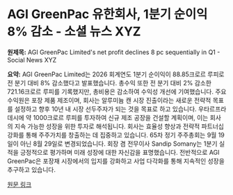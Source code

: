 # AGI GreenPac 유한회사, 1분기 순이익 8% 감소 - 소셜 뉴스 XYZ

**원제목:** AGI GreenPac Limited's net profit declines 8 pc sequentially in Q1 - Social News XYZ

**요약:** AGI GreenPac Limited는 2026 회계연도 1분기 순이익이 88.85크로르 루피로 전 분기 대비 8% 감소했다고 발표했습니다. 총수익 또한 전 분기 대비 2% 감소한 721.16크로르 루피를 기록했지만, 총비용은 감소하여 수익성 개선에 기여했습니다. 주요 수익원은 포장 제품 제조이며, 회사는 알루미늄 캔 시장 진출이라는 새로운 전략적 목표를 설정하고 향후 10년 내 시장 선두주자가 되는 것을 목표로 하고 있습니다.  우타르프라데시에 약 1000크로르 루피를 투자하여 신규 제조 공장을 건설할 계획이며, 이는 회사의 지속 가능한 성장을 위한 투자로 해석됩니다.  회사는 효율성 향상과 전략적 파트너십 강화를 통해 주주가치를 창출하는 데 집중하고 있습니다.  65차 정기 주주총회는 9월 19일이 아닌 8월 29일로 변경되었습니다.  회장 겸 전무이사 Sandip Somany는 1분기 실적을 긍정적으로 평가하며 미래 성장에 대한 자신감을 표명했습니다.  전반적으로 AGI GreenPac은 포장재 시장에서의 입지를 강화하고 사업 다각화를 통해 지속적인 성장을 추구하고 있습니다.

[원문 링크](https://www.socialnews.xyz/2025/07/21/agi-greenpac-limiteds-net-profit-declines-8-pc-sequentially-in-q1/)
